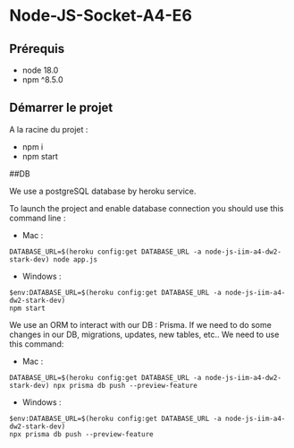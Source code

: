 # Node-JS-Socket-A4-E6

## Prérequis

- node 18.0
- npm ^8.5.0

## Démarrer le projet

A la racine du projet :

- npm i
- npm start

##DB

We use a postgreSQL database by heroku service.

To launch the project and enable database connection you should use this command line :
- Mac :
```
DATABASE_URL=$(heroku config:get DATABASE_URL -a node-js-iim-a4-dw2-stark-dev) node app.js
```
- Windows :
```
$env:DATABASE_URL=$(heroku config:get DATABASE_URL -a node-js-iim-a4-dw2-stark-dev)
npm start
```


We use an ORM to interact with our DB : Prisma. If we need to do some changes in our DB, migrations, updates, new tables, etc.. We need to use this command:
- Mac :
```
DATABASE_URL=$(heroku config:get DATABASE_URL -a node-js-iim-a4-dw2-stark-dev) npx prisma db push --preview-feature
```
- Windows :
```
$env:DATABASE_URL=$(heroku config:get DATABASE_URL -a node-js-iim-a4-dw2-stark-dev)
npx prisma db push --preview-feature
```